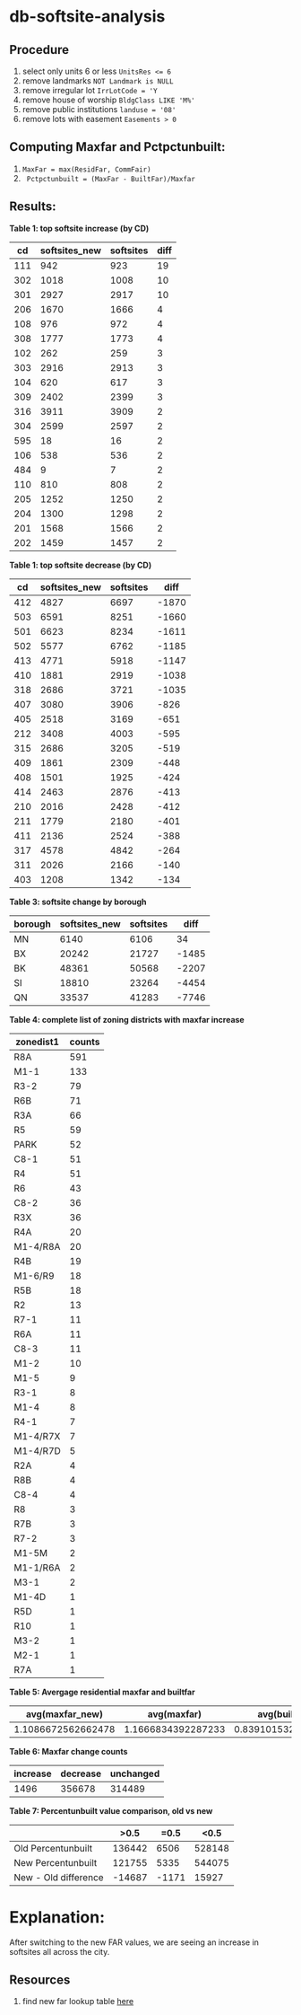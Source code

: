 # db-softsite-analysis

## Procedure
1. select only units 6 or less ```UnitsRes <= 6```
2. remove landmarks ```NOT Landmark is NULL```
3. remove irregular lot ```IrrLotCode = 'Y```
4. remove house of worship ```BldgClass LIKE 'M%'```
5. remove public institutions ```landuse = '08'```
6. remove lots with easement ```Easements > 0```

## Computing Maxfar and Pctpctunbuilt:
1. ``` MaxFar = max(ResidFar, CommFair) ```
2. ``` Pctpctunbuilt = (MaxFar - BuiltFar)/Maxfar```

## Results:
__Table 1: top softsite increase (by CD)__

| cd|softsites_new|softsites|diff|
|---|-------------|---------|----|
|111|          942|      923|  19|
|302|         1018|     1008|  10|
|301|         2927|     2917|  10|
|206|         1670|     1666|   4|
|108|          976|      972|   4|
|308|         1777|     1773|   4|
|102|          262|      259|   3|
|303|         2916|     2913|   3|
|104|          620|      617|   3|
|309|         2402|     2399|   3|
|316|         3911|     3909|   2|
|304|         2599|     2597|   2|
|595|           18|       16|   2|
|106|          538|      536|   2|
|484|            9|        7|   2|
|110|          810|      808|   2|
|205|         1252|     1250|   2|
|204|         1300|     1298|   2|
|201|         1568|     1566|   2|
|202|         1459|     1457|   2|

__Table 1: top softsite decrease (by CD)__

| cd|softsites_new|softsites| diff|
|---|-------------|---------| ----|
|412|         4827|     6697|-1870|
|503|         6591|     8251|-1660|
|501|         6623|     8234|-1611|
|502|         5577|     6762|-1185|
|413|         4771|     5918|-1147|
|410|         1881|     2919|-1038|
|318|         2686|     3721|-1035|
|407|         3080|     3906| -826|
|405|         2518|     3169| -651|
|212|         3408|     4003| -595|
|315|         2686|     3205| -519|
|409|         1861|     2309| -448|
|408|         1501|     1925| -424|
|414|         2463|     2876| -413|
|210|         2016|     2428| -412|
|211|         1779|     2180| -401|
|411|         2136|     2524| -388|
|317|         4578|     4842| -264|
|311|         2026|     2166| -140|
|403|         1208|     1342| -134|

__Table 3: softsite change by borough__

|borough|softsites_new|softsites| diff|
|-------|-------------|---------| ----|
|     MN|         6140|     6106|   34|
|     BX|        20242|    21727|-1485|
|     BK|        48361|    50568|-2207|
|     SI|        18810|    23264|-4454|
|     QN|        33537|    41283|-7746|

__Table 4: complete list of zoning districts with maxfar increase__

|zonedist1|counts|
|---------|------|
|R8A      |591   |
|M1-1     |133   |
|R3-2     |79    |
|R6B      |71    |
|R3A      |66    |
|R5       |59    |
|PARK     |52    |
|C8-1     |51    |
|R4       |51    |
|R6       |43    |
|C8-2     |36    |
|R3X      |36    |
|R4A      |20    |
|M1-4/R8A |20    |
|R4B      |19    |
|M1-6/R9  |18    |
|R5B      |18    |
|R2       |13    |
|R7-1     |11    |
|R6A      |11    |
|C8-3     |11    |
|M1-2     |10    |
|M1-5     |9     |
|R3-1     |8     |
|M1-4     |8     |
|R4-1     |7     |
|M1-4/R7X |7     |
|M1-4/R7D |5     |
|R2A      |4     |
|R8B      |4     |
|C8-4     |4     |
|R8       |3     |
|R7B      |3     |
|R7-2     |3     |
|M1-5M    |2     |
|M1-1/R6A |2     |
|M3-1     |2     |
|M1-4D    |1     |
|R5D      |1     |
|R10      |1     |
|M3-2     |1     |
|M2-1     |1     |
|R7A      |1     |

__Table 5: Avergage residential maxfar and builtfar__

|   avg(maxfar_new)|       avg(maxfar)|     avg(builtfar)|
|------------------|------------------|------------------|
|1.1086672562662478|1.1666834392287233|0.8391015326831988|

__Table 6: Maxfar change counts__

|increase|decrease|unchanged|
|--------|--------|---------|
|    1496|  356678|   314489|

__Table 7: Percentunbuilt value comparison, old vs new__

|                    |   >0.5|   =0.5|   <0.5|
|------------------  |-------|-------|-------|
|Old Percentunbuilt  | 136442|   6506| 528148|
|New Percentunbuilt  | 121755|   5335| 544075|
|New - Old difference| -14687|  -1171|  15927|


# Explanation:
After switching to the new FAR values, we are seeing an increase in softsites all across the city.



## Resources
1. find new far lookup table [here](https://github.com/NYCPlanning/db-pluto/blob/master/pluto_build/data/dcp_zoning_maxfar.csv)
